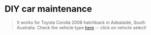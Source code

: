 # DIY car maintenance 

> It works for Toyota Corolla 2008 hatchback in Adealaide, South Australia. 
> Check the vehicle type [here](https://www.supercheapauto.com.au) -- click on vehicle select!
